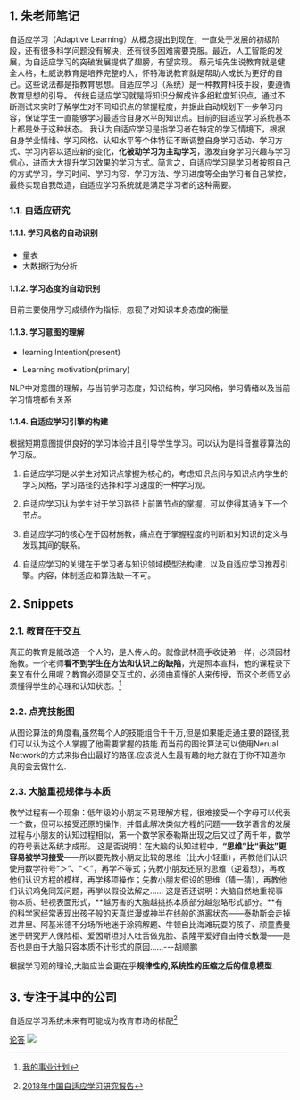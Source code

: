 ## 1. 朱老师笔记
自适应学习（Adaptive Learning）从概念提出到现在，一直处于发展的初级阶段，还有很多科学问题没有解决，还有很多困难需要克服。最近，人工智能的发展，为自适应学习的突破发展提供了翅膀，有望实现。
蔡元培先生说教育就是健全人格，杜威说教育是培养完整的人，怀特海说教育就是帮助人成长为更好的自己。这些说法都是指教育思想。自适应学习（系统）是一种教育科技手段，要遵循教育思想的引导。
传统自适应学习就是将知识分解成许多细粒度知识点，通过不断测试来实时了解学生对不同知识点的掌握程度，并据此自动规划下一步学习内容，保证学生一直能够学习最适合自身水平的知识点。目前的自适应学习系统基本上都是处于这种状态。
我认为自适应学习是指学习者在特定的学习情境下，根据自身学业情绪、学习风格、认知水平等个体特征不断调整自身学习活动、学习方式、学习内容以适应新的变化，**化被动学习为主动学习**，激发自身学习兴趣与学习信心，进而大大提升学习效果的学习方式。简言之，自适应学习是学习者按照自己的方式学习，学习时间、学习内容、学习方法、学习进度等全由学习者自己掌控，最终实现自我改造，自适应学习系统就是满足学习者的这种需要。
### 1.1. 自适应研究
#### 1.1.1. 学习风格的自动识别
- 量表
- 大数据行为分析
#### 1.1.2. 学习态度的自动识别
目前主要使用学习成绩作为指标，忽视了对知识本身态度的衡量
#### 1.1.3. 学习意图的理解
- learning Intention(present)


- Learning motivation(primary)

NLP中对意图的理解，与当前学习态度，知识结构，学习风格，学习情绪以及当前学习情境都有关系
#### 1.1.4. 自适应学习引擎的构建
根据短期意图提供良好的学习体验并且引导学生学习。可以认为是抖音推荐算法的学习版。

1. 自适应学习是以学生对知识点掌握为核心的，考虑知识点间与知识点内学生的学习风格，学习路径的选择和学习速度的一种学习观。

2. 自适应学习认为学生对于学习路径上前置节点的掌握，可以使得其通关下一个节点。
3. 自适应学习的核心在于因材施教，痛点在于掌握程度的判断和对知识的定义与发现其间的联系。
4. 自适应学习的关键在于学习者与知识领域模型法构建，以及自适应学习推荐引擎。内容，体制适应和算法缺一不可。
## 2. Snippets
### 2.1. 教育在于交互
真正的教育是能改造一个人的，是人传人的。就像武林高手收徒弟一样，必须因材施教。一个老师**看不到学生在方法和认识上的缺陷**，光是照本宣科，他的课程录下来又有什么用呢？教育必须是交互式的，必须由真懂的人来传授，而这个老师又必须懂得学生的心理和认知状态。[^我的事业计划]
### 2.2. 点亮技能图
从图论算法的角度看,虽然每个人的技能组合千千万,但是如果能走通主要的路径,我们可以认为这个人掌握了他需要掌握的技能.而当前的图论算法可以使用Nerual Network的方式来拟合出最好的路径.应该说人生最有趣的地方就在于你不知道你真的会去做什么.
### 2.3. 大脑重视规律与本质
教学过程有一个现象：低年级的小朋友不易理解方程，很难接受一个字母可以代表一个数，但可以接受还原的操作，并借此解决类似方程的问题——数学语言的发展过程与小朋友的认知过程相似，第一个数学家泰勒斯出现之后又过了两千年，数学的符号表达系统才成形。 这是否说明：在大脑的认知过程中，**“思维”比“表达”更容易被学习接受**——所以要先教小朋友比较的思维（比大小轻重），再教他们认识使用数学符号“＞”、“＜”，再学不等式；先教小朋友还原的思维（逆着想），再教他们认识方程的模样，再学移项操作；先教小朋友假设的思维（猜一猜），再教他们认识鸡兔同笼问题，再学以假设法解之…… 这是否还说明：大脑自然地重视事物本质、轻视表面形式，**越厉害的大脑越挑拣本质部分越忽略形式部分。**有的科学家经常表现出孩子般的天真烂漫或神半在线般的游离状态——泰勒斯会走掉进井里、阿基米德不分场所地迷于涂鸦解题、牛顿自比海滩玩耍的孩子、顽童费曼迷于研究开人保险柜、爱因斯坦对人吐舌做鬼脸、袁隆平爱好自由特长散漫——是否也是由于大脑只容本质不计形式的原因……---胡顺鹏

根据学习观的理论,大脑应当会更在乎**规律性的,系统性的压缩之后的信息模型.**
## 3. 专注于其中的公司
自适应学习系统未来有可能成为教育市场的标配[^映魅咨询]
[^映魅咨询]: [2018年中国自适应学习研究报告](https://www.jiemodui.com/N/100981)

[论答](https://www.geekpark.net/news/232390)
![](https://cdn.jiemodui.com/img/Public/Uploads/item/20181008/1538980606911828.jpg)
[^我的事业计划]: [我的事业计划](http://www.yinwang.org/blog-cn/2020/01/16/plan)